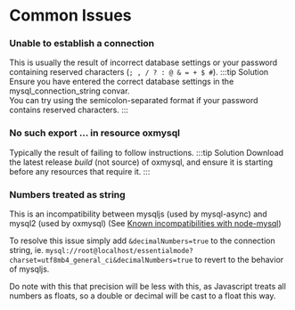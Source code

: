 # Common Issues

### Unable to establish a connection
This is usually the result of incorrect database settings or your password containing reserved characters (`; , / ? : @ & = + $ #`).
:::tip Solution
Ensure you have entered the correct database settings in the mysql_connection_string convar.  
You can try using the semicolon-separated format if your password contains reserved characters.
:::

### No such export ... in resource oxmysql
Typically the result of failing to follow instructions.
:::tip Solution
Download the latest release _build_ (not source) of oxmysql, and ensure it is starting before any resources that require it.
:::

### Numbers treated as string
This is an incompatibility between mysqljs (used by mysql-async) and mysql2 (used by oxmysql) (See [Known incompatibilities with node-mysql](https://github.com/sidorares/node-mysql2/tree/master/documentation#known-incompatibilities-with-node-mysql))

To resolve this issue simply add `&decimalNumbers=true` to the connection string, ie. `mysql://root@localhost/essentialmode?charset=utf8mb4_general_ci&decimalNumbers=true` to revert to the behavior of mysqljs.

Do note with this that precision will be less with this, as Javascript treats all numbers as floats, so a double or decimal will be cast to a float this way.